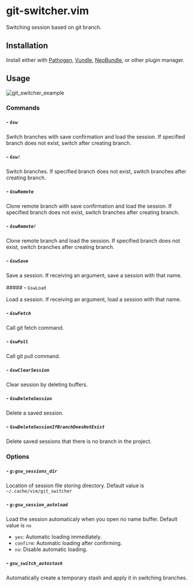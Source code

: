 # git-switcher.vim  

Switching session based on git branch.  

## Installation  

Install either with [Pathogen](https://github.com/tpope/vim-pathogen), [Vundle](https://github.com/gmarik/Vundle.vim), [NeoBundle](https://github.com/Shougo/neobundle.vim), or other plugin manager.  

## Usage  

![git_switcher_example](https://raw.githubusercontent.com/wiki/ToruIwashita/git-switcher.vim/images/git_switcher_example_new.gif)  

### Commands  

##### - `Gsw`  

Switch branches with save confirmation and load the session. If specified branch does not exist, switch after creating branch.  

##### - `Gsw!`  

Switch branches. If specified branch does not exist, switch branches after creating branch.  

##### - `GswRemote`  

Clone remote branch with save confirmation and load the session. If specified branch does not exist, switch branches after creating branch.  

##### - `GswRemote!`  

Clone remote branch and load the session. If specified branch does not exist, switch branches after creating branch.  

##### - `GswSave`  

Save a session. If receiving an argument, save a session with that name.  

#####・`GswLoad`  

Load a session. If receiving an argument, load a session with that name.  

##### - `GswFetch`  

Call git fetch command.  

##### - `GswPull`  

Call git pull command.  

##### - `GswClearSession`  

Clear session by deleting buffers.  

##### - `GswDeleteSession`  

Delete a saved session.  

##### - `GswDeleteSessionIfBranchDoesNotExist`  

Delete saved sessions that there is no branch in the project.  

### Options  

##### - `g:gsw_sessions_dir`  

Location of session file storing directory. Default value is `~/.cache/vim/git_switcher`  

##### - `g:gsw_session_autoload`  

Load the session automaticaly when you open no name buffer. Default value is `no`  

 - `yes`: Automatic loading immediately.  
 - `confirm`: Automatic loading after confirming.  
 - `no`: Disable automatic loading.  

##### - `gsw_switch_autostash`  

Automatically create a temporary stash and apply it in switching branches.  
